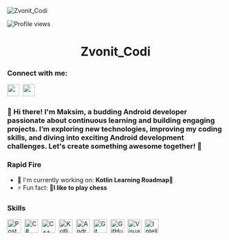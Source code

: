 ![Zvonit_Codi](https://user-images.githubusercontent.com/74038190/215768208-3bf3dda8-eeea-40ee-a58b-f5ac529685bf.gif)

![Profile views](https://komarev.com/ghpvc/?username=ZvonitCodi&label=Profile%20views&color=0e75b6&style=flat)

<div id="toc">
  <ul align="center" style="list-style: none">
    <summary>
      <h1>
        Zvonit_Codi
      </h1>
    </summary>
  </ul>
</div>

**<h3 align="left">Connect with me:</h3>** 
<p align="left"><a href="nguen1105@gmail.com" target="_blank"><img src="https://img.shields.io/badge/Gmail-D14836?style=for-the-badge&logo=gmail&logoColor=white" height="28" style="margin-right: 4px"></a> <a href="https://github.com/https://github.com/ZvonitCodi" target="_blank"><img src="https://img.shields.io/badge/GitHub-100000?style=for-the-badge&logo=github&logoColor=white" height="28" style="margin-right: 4px"></a></p>

 **<h3 align="left">👋 Hi there! I'm Maksim, a budding Android developer passionate about continuous learning and building engaging projects. I’m exploring new technologies, improving my coding skills, and diving into exciting Android development challenges. Let's create something awesome together! 🚀</h3>**

**<h3 align="left">Rapid Fire</h3>**

- 💼 I'm currently working on: **Kotlin Learning Roadmap🤝**
- ⚡ Fun fact: **🎢I like to play chess**

 **<h3 align="left">Skills</h3>**

<div style="display: flex; flex-wrap: wrap; gap: 4px; justify-content: left;"><img src="https://img.shields.io/badge/PostgreSQL-316192?logo=postgresql&logoColor=white" height="32" alt="PostgreSQL" style="margin-right: 4px"> <img src="https://cdn.jsdelivr.net/gh/devicons/devicon/icons/csharp/csharp-original.svg" height="32" alt="C#" style="margin-right: 4px"> <img src="https://cdn.jsdelivr.net/gh/devicons/devicon/icons/cplusplus/cplusplus-plain.svg" height="32" alt="C++" style="margin-right: 4px"> <img src="https://cdn.jsdelivr.net/gh/devicons/devicon/icons/kotlin/kotlin-original.svg" height="32" alt="Kotlin" style="margin-right: 4px"> <img src="https://cdn.jsdelivr.net/gh/devicons/devicon/icons/android/android-original.svg" height="32" alt="Android" style="margin-right: 4px"> <img src="https://cdn.jsdelivr.net/gh/devicons/devicon@latest/icons/git/git-original-wordmark.svg" height="32" alt="Git" style="margin-right: 4px"> <img src="https://cdn.jsdelivr.net/gh/devicons/devicon@latest/icons/github/github-original-wordmark.svg" height="32" alt="GitHub" style="margin-right: 4px"> <img src="https://cdn.jsdelivr.net/gh/devicons/devicon@latest/icons/visualstudio/visualstudio-original.svg" height="32" alt="Visual Studio" style="margin-right: 4px"> <img src="https://cdn.jsdelivr.net/gh/devicons/devicon@latest/icons/intellij/intellij-original.svg" height="32" alt="Intellij" style="margin-right: 4px"></div>
</p>

